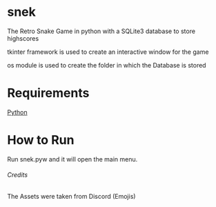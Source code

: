 # snek
The Retro Snake Game in python with a SQLite3 database to store highscores

tkinter framework is used to create an interactive window for the game

os module is used to create the folder in which the Database is stored

# Requirements
[Python](https://www.python.org/downloads/)

# How to Run
Run snek.pyw and it will open the main menu.

###### Credits
The Assets were taken from Discord (Emojis)
